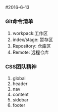 #2016-6-13

### Git命令清单
1. workpack:工作区
2. index/stage: 暂存区
3. Repository: 仓库区
4. Remote: 远程仓库


### CSS团队精神

1. global
2. header
3. nav
4. content
5. sidebar
6. footer

